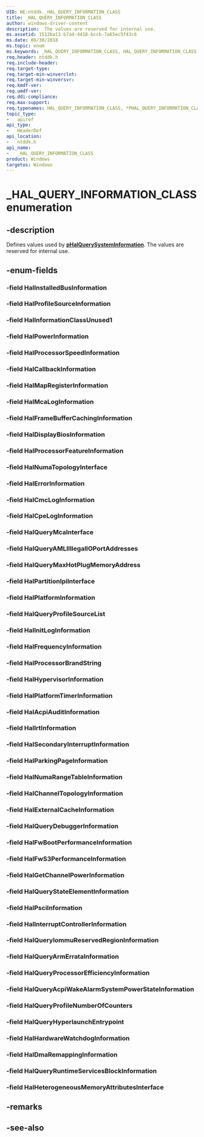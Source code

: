```yaml
---
UID: NE:ntddk._HAL_QUERY_INFORMATION_CLASS
title: _HAL_QUERY_INFORMATION_CLASS
author: windows-driver-content
description:  The values are reserved for internal use.
ms.assetid: 1512ba13-b7a4-4418-bccb-7a65ec5f43c6
ms.date: 09/30/2018
ms.topic: enum
ms.keywords: _HAL_QUERY_INFORMATION_CLASS, HAL_QUERY_INFORMATION_CLASS, *PHAL_QUERY_INFORMATION_CLASS, 
req.header: ntddk.h
req.include-header:
req.target-type:
req.target-min-winverclnt:
req.target-min-winversvr:
req.kmdf-ver:
req.umdf-ver:
req.ddi-compliance:
req.max-support:
req.typenames: HAL_QUERY_INFORMATION_CLASS, *PHAL_QUERY_INFORMATION_CLASS
topic_type: 
-	apiref
api_type: 
-	HeaderDef
api_location: 
-	ntddk.h
api_name: 
-	_HAL_QUERY_INFORMATION_CLASS
product: Windows
targetos: Windows
---
```


# _HAL_QUERY_INFORMATION_CLASS enumeration

## -description

Defines values used by [**pHalQuerySystemInformation**](nc-ntddk-phalquerysysteminformation.md). The values are reserved for internal use.

## -enum-fields

### -field HalInstalledBusInformation 
### -field HalProfileSourceInformation 
### -field HalInformationClassUnused1 
### -field HalPowerInformation 
### -field HalProcessorSpeedInformation 
### -field HalCallbackInformation 
### -field HalMapRegisterInformation 
### -field HalMcaLogInformation 
### -field HalFrameBufferCachingInformation 
### -field HalDisplayBiosInformation 
### -field HalProcessorFeatureInformation 
### -field HalNumaTopologyInterface 
### -field HalErrorInformation 
### -field HalCmcLogInformation 
### -field HalCpeLogInformation 
### -field HalQueryMcaInterface 
### -field HalQueryAMLIIllegalIOPortAddresses 
### -field HalQueryMaxHotPlugMemoryAddress 
### -field HalPartitionIpiInterface 
### -field HalPlatformInformation 
### -field HalQueryProfileSourceList 
### -field HalInitLogInformation 
### -field HalFrequencyInformation 
### -field HalProcessorBrandString 
### -field HalHypervisorInformation 
### -field HalPlatformTimerInformation 
### -field HalAcpiAuditInformation 
### -field HalIrtInformation 
### -field HalSecondaryInterruptInformation 
### -field HalParkingPageInformation 
### -field HalNumaRangeTableInformation 
### -field HalChannelTopologyInformation 
### -field HalExternalCacheInformation 
### -field HalQueryDebuggerInformation 
### -field HalFwBootPerformanceInformation 
### -field HalFwS3PerformanceInformation 
### -field HalGetChannelPowerInformation 
### -field HalQueryStateElementInformation 
### -field HalPsciInformation 
### -field HalInterruptControllerInformation 
### -field HalQueryIommuReservedRegionInformation 
### -field HalQueryArmErrataInformation 
### -field HalQueryProcessorEfficiencyInformation 
### -field HalQueryAcpiWakeAlarmSystemPowerStateInformation 
### -field HalQueryProfileNumberOfCounters 
### -field HalQueryHyperlaunchEntrypoint 
### -field HalHardwareWatchdogInformation 
### -field HalDmaRemappingInformation 
### -field HalQueryRuntimeServicesBlockInformation 
### -field HalHeterogeneousMemoryAttributesInterface 

## -remarks

## -see-also
